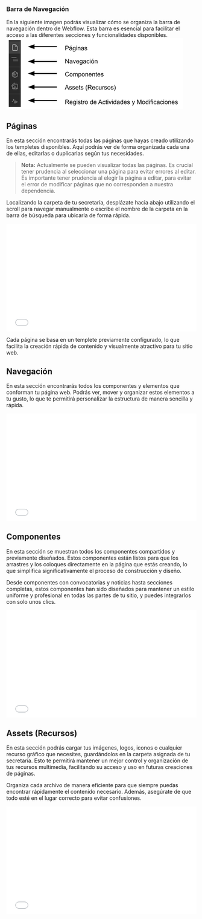  ### Barra de Navegación ###

En la siguiente imagen podrás visualizar cómo se organiza la barra de navegación dentro de Webflow. Esta barra es esencial para facilitar el acceso a las diferentes secciones y funcionalidades disponibles.
![](img/03.png)

## **Páginas**

En esta sección encontrarás todas las páginas que hayas creado utilizando los templetes disponibles. Aquí podrás ver de forma organizada cada una de ellas, editarlas o duplicarlas según tus necesidades.

> **Nota:** Actualmente se pueden visualizar todas las páginas. Es crucial tener prudencia al seleccionar una página para evitar errores al editar. Es importante tener prudencia al elegir la página a editar, para evitar el error de modificar páginas que no corresponden a nuestra dependencia.

Localizando la carpeta de tu secretaría, desplázate hacia abajo utilizando el scroll para navegar manualmente o escribe el nombre de la carpeta en la barra de búsqueda para ubicarla de forma rápida.
<div style="position: relative; width: 100%; padding-bottom: 56.25%; overflow: hidden;">
    <iframe 
        src="video/02.mp4" 
        frameborder="0" 
        allowfullscreen 
        style="position: absolute; top: 0; left: 0; width: 100%; height: 100%;">
      </iframe>
   </div>

Cada página se basa en un templete previamente configurado, lo que facilita la creación rápida de contenido y visualmente atractivo para tu sitio web.

## **Navegación** 

En esta sección encontrarás todos los componentes y elementos que conforman tu página web. Podrás ver, mover y organizar estos elementos a tu gusto, lo que te permitirá personalizar la estructura de manera sencilla y rápida.
<div style="position: relative; width: 100%; padding-bottom: 56.25%; overflow: hidden;">
    <iframe 
        src="video/03.mp4" 
        frameborder="0" 
        allowfullscreen 
        style="position: absolute; top: 0; left: 0; width: 100%; height: 100%;">
      </iframe>
   </div>

## **Componentes**

En esta sección se muestran todos los componentes compartidos y previamente diseñados. Estos componentes están listos para que los arrastres y los coloques directamente en la página que estás creando, lo que simplifica significativamente el proceso de construcción y diseño.

Desde componentes con convocatorias y noticias hasta secciones completas, estos componentes han sido diseñados para mantener un estilo uniforme y profesional en todas las partes de tu sitio, y puedes integrarlos con solo unos clics.
<div style="position: relative; width: 100%; padding-bottom: 56.25%; overflow: hidden;">
    <iframe 
        src="video/04.mp4" 
        frameborder="0" 
        allowfullscreen 
        style="position: absolute; top: 0; left: 0; width: 100%; height: 100%;">
      </iframe>
   </div>

## **Assets (Recursos)**

En esta sección podrás cargar tus imágenes, logos, iconos o cualquier recurso gráfico que necesites, guardándolos en la carpeta asignada de tu secretaría. Esto te permitirá mantener un mejor control y organización de tus recursos multimedia, facilitando su acceso y uso en futuras creaciones de páginas.

Organiza cada archivo de manera eficiente para que siempre puedas encontrar rápidamente el contenido necesario. Además, asegúrate de que todo esté en el lugar correcto para evitar confusiones.
<div style="position: relative; width: 100%; padding-bottom: 56.25%; overflow: hidden;">
    <iframe 
        src="video/05.mp4" 
        frameborder="0" 
        allowfullscreen 
        style="position: absolute; top: 0; left: 0; width: 100%; height: 100%;">
      </iframe>
   </div>


